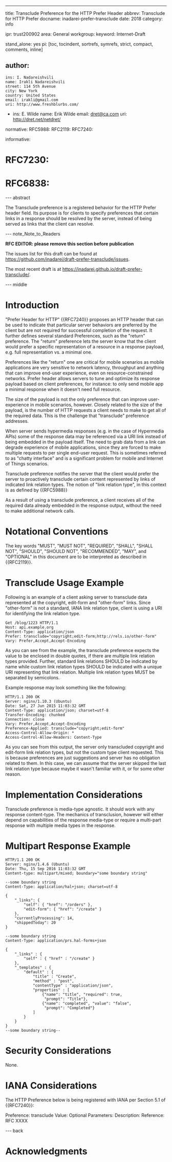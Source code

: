---
title: Transclude Preference for the HTTP Prefer Header
abbrev: Transclude for HTTP Prefer
docname: inadarei-prefer-transclude
date: 2018
category: info

ipr: trust200902
area: General
workgroup:
keyword: Internet-Draft

stand_alone: yes
pi: [toc, tocindent, sortrefs, symrefs, strict, compact, comments, inline]

author:
 -
    ins: I. Nadareishvili
    name: Irakli Nadareishvili
    street: 114 5th Avenue
    city: New York
    country: United States
    email: irakli@gmail.com
    uri: http://www.freshblurbs.com/
 -
    ins: E. Wilde
    name: Erik Wilde
    email: dret@ca.com
    uri: http://dret.net/netdret/

normative:
  RFC5988:
  RFC2119:
  RFC7240:

informative:
  # RFC7230:
  # RFC6838:

--- abstract

The Transclude preference is a registered behavior for the HTTP Prefer header 
field. Its purpose is for clients to specify preferences that certain links in 
a response should be resolved by the server, instead of being served as links 
that the client can resolve.

--- note_Note_to_Readers

**RFC EDITOR: please remove this section before publication**

The issues list for this draft can be found at <https://github.com/inadarei/draft-prefer-transclude/issues>.

The most recent draft is at <https://inadarei.github.io/draft-prefer-transclude/>.

--- middle

# Introduction

"Prefer Header for HTTP" {{RFC7240}} proposes an HTTP header that can be used 
to indicate that particular server behaviors are preferred by the client but 
are not required for successful completion of the request. It further defines 
several standard Preferences, such as the "return" preference. The "return" 
preference lets the server know that the client would prefer a specific 
representation of a resource in a response payload, e.g. full representation 
vs. a minimal one.

Preferences like the "return" one are critical for mobile scenarios as mobile 
applications are very sensitive to network latency, throughput and anything 
that can improve end-user experience, even on resource-constrained networks. 
Prefer header allows servers to tune and optimize its response payload based 
on client preferences, for instance: to only send mobile app a minimal response 
when it doesn't need full resource.

The size of the payload is not the only preference that can improve 
user-experience in mobile scenarios, however. Closely related to the size of 
the payload, is the number of HTTP requests a client needs to make to get all 
of the required data. This is the challenge that "transclude" preference 
addresses.

When server sends hypermedia responses (e.g. in the case of Hypermedia APIs) 
some of the response data may be referenced via a URI link instead of being 
embedded in the payload itself. The need to grab data from a link can degrade 
experience of mobile applications, since they are forced to make multiple 
requests to per single end-user request. This is sometimes referred to as 
"chatty interface" and is a significant problem for mobile and Internet of 
Things scenarios.

Transclude preference notifies the server that the client would prefer the
server to proactively transclude certain content represented by links of
indicated link relation types. The notion of "link relation type", in this
context is as defined by {{RFC5988}}

As a result of using a transclude preference, a client receives all of the
required data already embedded in the response output, without the need to make
additional network calls.

# Notational Conventions

The key words "MUST", "MUST NOT", "REQUIRED", "SHALL", "SHALL NOT", "SHOULD",
"SHOULD NOT", "RECOMMENDED", "MAY", and "OPTIONAL" in this document are to be
interpreted as described in {{RFC2119}}.

# Transclude Usage Example

Following is an example of a client asking server to transclude data represented 
at the copyright, edit-form and "other-form" links. Since "other-form" is not 
a standard, IANA link relation type, client is using a URI for identifying the 
link relation type.

~~~
Get /blog/1223 HTTP/1.1
Host: api.example.org
Content-Type: application/json  
Prefer: transclude="copyright;edit-form;http://rels.io/other-form"
Vary: Prefer,Accept,Accept-Encoding
~~~

As you can see from the example, the transclude preference expects the value 
to be enclosed in double quotes, if there are multiple link relation types 
provided. Further, standard link relations SHOULD be indicated by name while 
custom link relation types SHOULD be indicated with a unique URI representing 
that link relation. Multiple link relation types MUST be separated by 
semicolons.

Example response may look something like the following:

~~~
HTTP/1.1 200 OK
Server: nginx/1.10.3 (Ubuntu)
Date: Sat, 27 Jun 2015 11:03:32 GMT
Content-Type: application/json; charset=utf-8
Transfer-Encoding: chunked
Connection: close
Vary: Prefer,Accept,Accept-Encoding
Preference-Applied: transclude="copyright;edit-form"
Access-Control-Allow-Origin: *
Access-Control-Allow-Headers: Content-Type
~~~

As you can see from this output, the server only transcluded copyright and 
edit-form link relation types, but not the custom type client requested. This 
is because preferences are just suggestions and server has no obligation related 
to them. In this case, we can assume that the server skipped the last link 
relation type because maybe it wasn't familiar with it, or for some other 
reason.

# Implementation Considerations

Transclude preference is media-type agnostic. It should work with any response 
content-type. The mechanics of transclusion, however will either depend on 
capabilities of the response media-type or require a multi-part response with 
multiple media types in the response.

# Multipart Response Example

~~~
HTTP/1.1 200 OK
Server: nginx/1.4.6 (Ubuntu)
Date: Thu, 15 Sep 2016 11:03:32 GMT
Content-type: multipart/mixed; boundary="some boundary string"

--some boundary string
Content-Type: application/hal+json; charset=utf-8

{
    "_links": {
        "self": { "href": "/orders" },
        "edit-form": { "href": "/create" }
    },
    "currentlyProcessing": 14,
    "shippedToday": 20
}

--some boundary string
Content-Type: application/prs.hal-forms+json

{
    "_links" : {
        "self" : { "href" : "/create" }
    },
    "_templates" : {
        "default" : {
            "title" : "Create",
            "method" : "post",
            "contentType" : "application/json",
            "properties" : [
                {"name": "title", "required": true, 
                 "prompt": "Title"},
                {"name": "completed", "value": "false", 
                 "prompt": "Completed"}
            ]
        }
    }
}
--some boundary string--
~~~

# Security Considerations

None.

# IANA Considerations

The HTTP Preference below is being registered with IANA per Section 5.1 of 
{{RFC7240}}:

Preference: transclude
Value:
Optional Parameters:
Description:
Reference: RFC XXXX

--- back

# Acknowledgments